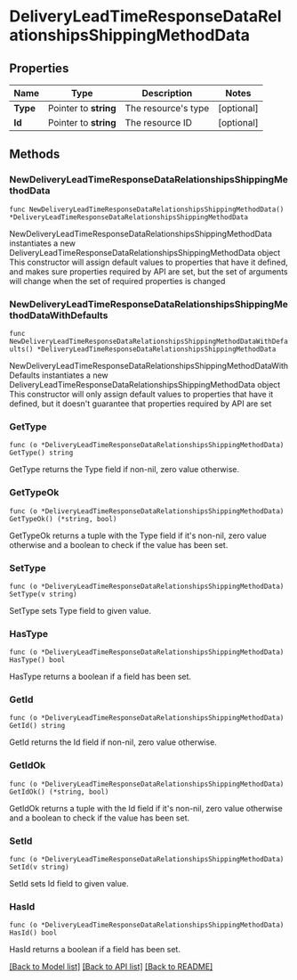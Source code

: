 # DeliveryLeadTimeResponseDataRelationshipsShippingMethodData

## Properties

Name | Type | Description | Notes
------------ | ------------- | ------------- | -------------
**Type** | Pointer to **string** | The resource&#39;s type | [optional] 
**Id** | Pointer to **string** | The resource ID | [optional] 

## Methods

### NewDeliveryLeadTimeResponseDataRelationshipsShippingMethodData

`func NewDeliveryLeadTimeResponseDataRelationshipsShippingMethodData() *DeliveryLeadTimeResponseDataRelationshipsShippingMethodData`

NewDeliveryLeadTimeResponseDataRelationshipsShippingMethodData instantiates a new DeliveryLeadTimeResponseDataRelationshipsShippingMethodData object
This constructor will assign default values to properties that have it defined,
and makes sure properties required by API are set, but the set of arguments
will change when the set of required properties is changed

### NewDeliveryLeadTimeResponseDataRelationshipsShippingMethodDataWithDefaults

`func NewDeliveryLeadTimeResponseDataRelationshipsShippingMethodDataWithDefaults() *DeliveryLeadTimeResponseDataRelationshipsShippingMethodData`

NewDeliveryLeadTimeResponseDataRelationshipsShippingMethodDataWithDefaults instantiates a new DeliveryLeadTimeResponseDataRelationshipsShippingMethodData object
This constructor will only assign default values to properties that have it defined,
but it doesn't guarantee that properties required by API are set

### GetType

`func (o *DeliveryLeadTimeResponseDataRelationshipsShippingMethodData) GetType() string`

GetType returns the Type field if non-nil, zero value otherwise.

### GetTypeOk

`func (o *DeliveryLeadTimeResponseDataRelationshipsShippingMethodData) GetTypeOk() (*string, bool)`

GetTypeOk returns a tuple with the Type field if it's non-nil, zero value otherwise
and a boolean to check if the value has been set.

### SetType

`func (o *DeliveryLeadTimeResponseDataRelationshipsShippingMethodData) SetType(v string)`

SetType sets Type field to given value.

### HasType

`func (o *DeliveryLeadTimeResponseDataRelationshipsShippingMethodData) HasType() bool`

HasType returns a boolean if a field has been set.

### GetId

`func (o *DeliveryLeadTimeResponseDataRelationshipsShippingMethodData) GetId() string`

GetId returns the Id field if non-nil, zero value otherwise.

### GetIdOk

`func (o *DeliveryLeadTimeResponseDataRelationshipsShippingMethodData) GetIdOk() (*string, bool)`

GetIdOk returns a tuple with the Id field if it's non-nil, zero value otherwise
and a boolean to check if the value has been set.

### SetId

`func (o *DeliveryLeadTimeResponseDataRelationshipsShippingMethodData) SetId(v string)`

SetId sets Id field to given value.

### HasId

`func (o *DeliveryLeadTimeResponseDataRelationshipsShippingMethodData) HasId() bool`

HasId returns a boolean if a field has been set.


[[Back to Model list]](../README.md#documentation-for-models) [[Back to API list]](../README.md#documentation-for-api-endpoints) [[Back to README]](../README.md)


